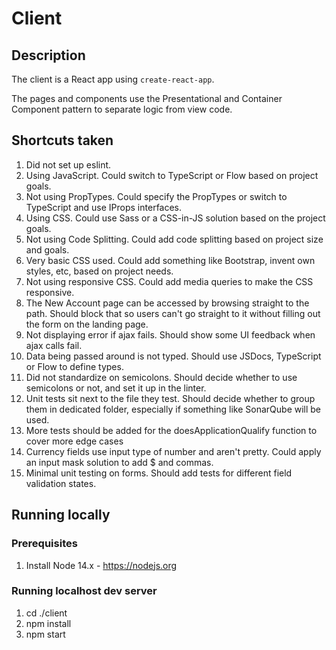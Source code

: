# Client

## Description

The client is a React app using `create-react-app`.

The pages and components use the Presentational and Container Component pattern to separate logic from view code.

## Shortcuts taken
1. Did not set up eslint.
1. Using JavaScript. Could switch to TypeScript or Flow based on project goals.
1. Not using PropTypes. Could specify the PropTypes or switch to TypeScript and use IProps interfaces.
1. Using CSS. Could use Sass or a CSS-in-JS solution based on the project goals.
1. Not using Code Splitting. Could add code splitting based on project size and goals.
1. Very basic CSS used. Could add something like Bootstrap, invent own styles, etc, based on project needs.
1. Not using responsive CSS. Could add media queries to make the CSS responsive.
1. The New Account page can be accessed by browsing straight to the path. Should block that so users can't go straight to it without filling out the form on the landing page.
1. Not displaying error if ajax fails. Should show some UI feedback when ajax calls fail.
1. Data being passed around is not typed. Should use JSDocs, TypeScript or Flow to define types.
1. Did not standardize on semicolons. Should decide whether to use semicolons or not, and set it up in the linter.
1. Unit tests sit next to the file they test. Should decide whether to group them in dedicated folder, especially if something like SonarQube will be used.
1. More tests should be added for the doesApplicationQualify function to cover more edge cases
1. Currency fields use input type of number and aren't pretty. Could apply an input mask solution to add $ and commas.
1. Minimal unit testing on forms. Should add tests for different field validation states.

## Running locally

### Prerequisites
1. Install Node 14.x - https://nodejs.org

### Running localhost dev server
1. cd ./client
1. npm install
1. npm start
